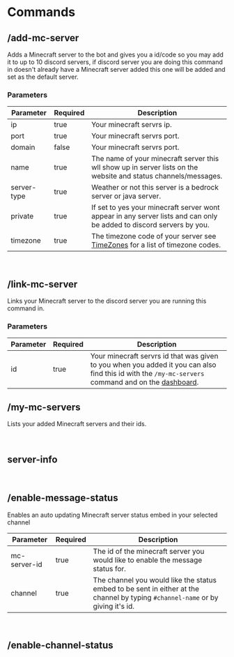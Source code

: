 # Commands

## /add-mc-server
Adds a Minecraft server to the bot and gives you a id/code so you may add it to up to 10 discord servers, if discord server you are doing this command in doesn't already have a Minecraft server added this one will be added and set as the default server.

### Parameters

Parameter | Required | Description
--------- | --------- | -----------
ip | true | Your minecraft servrs ip.
port | true | Your minecraft servrs port.
domain | false | Your minecraft servrs port.
name | true | The name of your minecraft server this wll show up in server lists on the website and status channels/messages.
server-type | true | Weather or not this server is a bedrock server or java server.
private | true | If set to yes your minecraft server wont appear in any server lists and can only be added to discord servers by you.
timezone | true | The timezone code of your server see [TimeZones](/#timezones) for a list of timezone codes.

<br>

## /link-mc-server
Links your Minecraft server to the discord server you are running this command in.

### Parameters

Parameter | Required | Description
--------- | --------- | -----------
id | true | Your minecraft servrs id that was given to you when you added it you can also find this id with the `/my-mc-servers` command and on the [dashboard](https://dash.mcstatusbot.site/my-mc-servers).

## /my-mc-servers
Lists your added Minecraft servers and their ids.

<br>

## server-info

<br>

## /enable-message-status
Enables an auto updating Minecraft server status embed in your selected channel

Parameter | Required | Description
--------- | --------- | -----------
mc-server-id | true | The id of the minecraft server you would like to enable the message status for.
channel | true | The channel you would like the status embed to be sent in either at the channel by typing `#channel-name` or by giving it's id.

<br>

## /enable-channel-status
